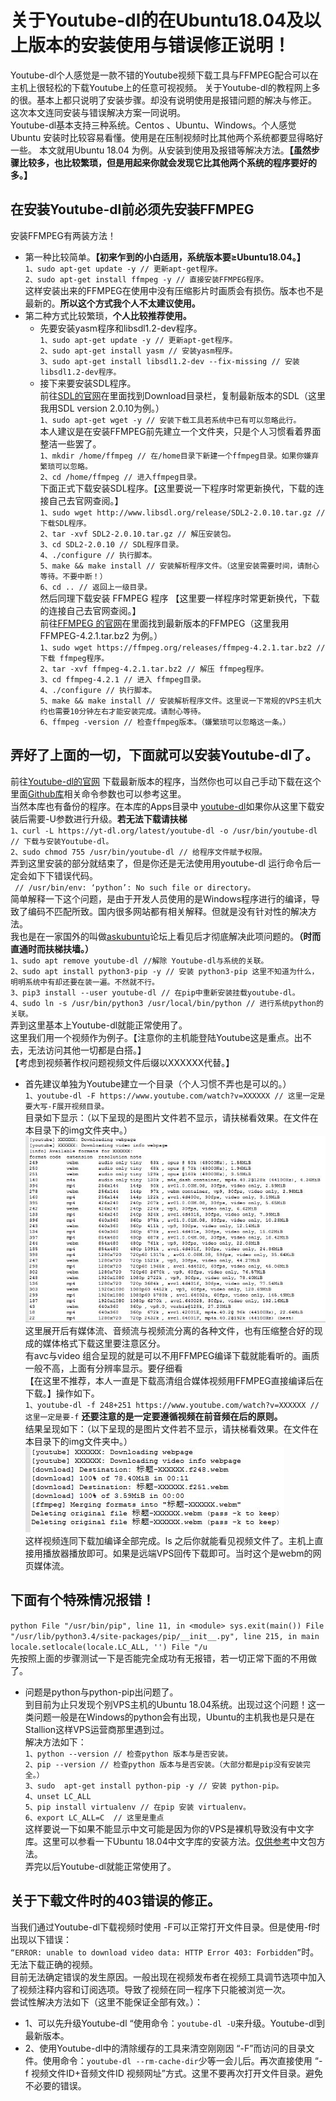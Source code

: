 # 关于Youtube-dl的在Ubuntu18.04及以上版本的安装使用与错误修正说明！
 
Youtube-dl个人感觉是一款不错的Youtube视频下载工具与FFMPEG配合可以在主机上很轻松的下载Youtube上的任意可视视频。
关于Youtube-dl的教程网上多的很。基本上都只说明了安装步骤。却没有说明使用是报错问题的解决与修正。
这次本文连同安装与错误解决方案一同说明。  
Youtube-dl基本支持三种系统。Centos 、Ubuntu、Windows。个人感觉Ubuntu 安装时比较容易看懂。使用是在压制视频时比其他两个系统都要显得略好一些。
本文就用Ubuntu 18.04 为例。从安装到使用及报错等解决方法。**【虽然步骤比较多，也比较繁琐，但是用起来你就会发现它比其他两个系统的程序要好的多。】**
## 在安装Youtube-dl前必须先安装FFMPEG
安装FFMPEG有两装方法！
* 第一种比较简单。**【初来乍到的小白适用，系统版本要≥Ubuntu18.04。】**  
`1、sudo apt-get update -y // 更新apt-get程序。`  
`2、sudo apt-get install ffmpeg -y // 直接安装FFMPEG程序。`  
这样安装出来的FFMPEG在使用中没有压缩影片时画质会有损伤。版本也不是最新的。**所以这个方式我个人不太建议使用。**  
* 第二种方式比较繁琐，**个人比较推荐使用。**  
  * 先要安装yasm程序和libsdl1.2-dev程序。  
`1、sudo apt-get update -y // 更新apt-get程序。`  
`2、sudo apt-get install yasm // 安装yasm程序。`  
`3、sudo apt-get install libsdl1.2-dev --fix-missing // 安装libsdl1.2-dev程序。`  
   * 接下来要安装SDL程序。  
前往[SDL的官网](http://www.libsdl.org)在里面找到Download目录栏，复制最新版本的SDL（这里我用SDL version 2.0.10为例。）  
`1、sudo apt-get wget -y // 安装下载工具若系统中已有可以忽略此行。`  
本人建议是在安装FFMPEG前先建立一个文件夹，只是个人习惯看着界面整洁一些罢了。  
`1、mkdir /home/ffmpeg // 在/home目录下新建一个ffmpeg目录。如果你嫌弃繁琐可以忽略。`  
`2、cd /home/ffmpeg // 进入ffmpeg目录。`  
下面正式下载安装SDL程序。【这里要说一下程序时常更新换代，下载的连接自己去官网查阅。】  
`1、sudo wget http://www.libsdl.org/release/SDL2-2.0.10.tar.gz // 下载SDL程序。`  
`2、tar -xvf SDL2-2.0.10.tar.gz // 解压安装包。`  
`3、cd SDL2-2.0.10 // SDL程序目录。`  
`4、./configure // 执行脚本。`  
`5、make && make install // 安装解析程序文件。（这里安装需要时间，请耐心等待。不要中断！）`  
`6、cd .. // 返回上一级目录。`  
然后同理下载安装 FFMPEG 程序 【这里要一样程序时常更新换代，下载的连接自己去官网查阅。】  
前往[FFMPEG 的官网](https://www.ffmpeg.org/download.html)在里面找到最新版本的FFMPEG（这里我用 FFMPEG-4.2.1.tar.bz2 为例。）  
`1、sudo wget https://ffmpeg.org/releases/ffmpeg-4.2.1.tar.bz2 // 下载 ffmpeg程序。`  
`2、tar -xvf ffmpeg-4.2.1.tar.bz2 // 解压 ffmpeg程序。`  
`3、cd ffmpeg-4.2.1 // 进入 ffmpeg目录。`  
`4、./configure // 执行脚本。`  
`5、make && make install // 安装解析程序文件。这里说一下常规的VPS主机大约也需要10分钟左右才能安装完成。请耐心等待。`  
`6、ffmpeg -version // 检查ffmpeg版本。（嫌繁琐可以忽略这一条。）`  
## 弄好了上面的一切，下面就可以安装Youtube-dl了。  
  前往[Youtube-dl的官网](https://yt-dl.org) 下载最新版本的程序，当然你也可以自己手动下载在这个里面[Github库](https://github.com/ytdl-org/youtube-dl)相关命令参数也可以参考这里。  
  当然本库也有备份的程序。在本库的Apps目录中 [youtube-dl](https://raw.githubusercontent.com/szhaolu/Ubuntu/master/Youtube-dl/apps/youtube-dl)如果你从这里下载安装后需要-U参数进行升级。**若无法下载请扶梯**  
`1、curl -L https://yt-dl.org/latest/youtube-dl -o /usr/bin/youtube-dl // 下载与安装Youtube-dl。`  
`2、sudo chmod 755 /usr/bin/youtube-dl // 给程序文件赋予权限。`  
弄到这里安装的部分就结束了，但是你还是无法使用用youtube-dl 运行命令后一定会如下下错误代码。  
` // /usr/bin/env: ‘python’: No such file or directory。`  
简单解释一下这个问题，是由于开发人员使用的是Windows程序进行的编译，导致了编码不匹配所致。国内很多网站都有相关解释。但就是没有针对性的解决方法。  
我也是在一家国外的叫做[askubuntu](https://askubuntu.com/questions/1037666/youtube-dl-python-not-found-18-04)论坛上看见后才彻底解决此项问题的。**（时而直通时而扶梯扶墙。）**  
`1、sudo apt remove youtube-dl //解除 Youtube-dl与系统的关联。`  
`2、sudo apt install python3-pip -y // 安装 python3-pip 这里不知道为什么，明明系统中有却还要在装一遍。不然就不行。`  
`3、pip3 install --user youtube-dl // 在pip中重新安装挂载youtube-dl。`  
`4、sudo ln -s /usr/bin/python3 /usr/local/bin/python // 进行系统python的关联。`  
弄到这里基本上Youtube-dl就能正常使用了。  
这里我们用一个视频作为例子。【注意你的主机能登陆Youtube这是重点。出不去，无法访问其他一切都是白搭。】  
【考虑到视频著作权问题视频文件后缀以XXXXXX代替。】  
* 首先建议单独为Youtube建立一个目录（个人习惯不弄也是可以的。）  
`1、youtube-dl -F https://www.youtube.com/watch?v=XXXXXX // 这里一定是要大写-F展开视频目录。`  
目录如下显示：（以下呈现的是图片文件若不显示，请扶梯看效果。在文件在本目录下的img文件夹中。）  
![](https://raw.githubusercontent.com/szhaolu/Ubuntu/master/Youtube-dl/img/youtube-dl_F.jpg)  
这里展开后有媒体流、音频流与视频流分离的各种文件，也有压缩整合好的现成的媒体格式下载这里要注意区分。  
有avc与video 组合呈现的就是可以不用FFMPEG编译下载就能看听的。画质一般不高，上面有分辨率显示。要仔细看  
【在这里不推荐，本人一直是下载高清组合媒体视频用FFMPEG直接编译后在下载。】操作如下。  
`1、youtube-dl -f 248+251 https://www.youtube.com/watch?v=XXXXXX //这里一定是要-f` **还要注意的是一定要遵循视频在前音频在后的原则。**  
结果呈现如下：（以下呈现的是图片文件若不显示，请扶梯看效果。在文件在本目录下的img文件夹中。）  
![](https://raw.githubusercontent.com/szhaolu/Ubuntu/master/Youtube-dl/img/youtube-dl_ok.jpg)  
这样视频连同下载加编译全部完成。ls 之后你就能看见视频文件了。主机上直接用播放器播放即可。如果是远端VPS回传下载即可。当时这个是webm的网页媒体流。  
## 下面有个特殊情况报错！  
`python File "/usr/bin/pip", line 11, in <module> sys.exit(main()) File "/usr/lib/python3.4/site-packages/pip/__init__.py", line 215, in main locale.setlocale(locale.LC_ALL, '') File "/u`  
先按照上面的步骤测试一下是否能完全成功有无报错，若一切正常下面的不用做了。  
* 问题是python与python-pip出问题了。  
到目前为止只发现个别VPS主机的Ubuntu 18.04系统。出现过这个问题！这一类问题一般是在Windows的python会有出现，Ubuntu的主机我也是只是在Stallion这样VPS运营商那里遇到过。  
解决方法如下：  
`1、python --version // 检查python 版本与是否安装。`  
`2、pip --version // 检查python 版本与是否安装。（大部分都是pip没有安装完全。）`  
`3、sudo  apt-get install python-pip -y // 安装 python-pip。`  
`4、unset LC_ALL`  
`5、pip install virtualenv // 在pip 安装 virtualenv。`  
`6、export LC_ALL=C  // 这里是重点`  
这样要说一下如果不能显示中文可能是因为你的VPS是裸机导致没有中文字库。这里可以参看一下Ubuntu 18.04中文字库的安装方法。[仅供参考](https://github.com/szhaolu/Ubuntu/blob/master/Language/%E5%9C%A8Ubuntu18.04%E5%AE%89%E8%A3%85%E7%AE%80%E4%BD%93%E4%B8%AD%E6%96%87%E5%92%8C%E7%B9%81%E4%BD%93%E4%B8%AD%E6%96%87.md)中文包方法。  
弄完以后Youtube-dl就能正常使用了。  
## 关于下载文件时的403错误的修正。  
当我们通过Youtube-dl下载视频时使用 -F可以正常打开文件目录。但是使用-f时出现以下错误：  
`“ERROR: unable to download video data: HTTP Error 403: Forbidden”`时。无法下载正确的视频。  
目前无法确定错误的发生原因。一般出现在视频发布者在视频工具调节选项中加入了视频注释内容和订阅选项。导致了视频在同一程序下只能被浏览一次。  
尝试性解决方法如下（这里不能保证全部有效。）：  
* 1、可以先升级Youtube-dl “使用命令：`youtube-dl -U`来升级。Youtube-dl到最新版本。  
* 2、使用Youtube-dl中的清除缓存的工具来清空刚刚因 “-F”而访问的目录文件。使用命令：`youtube-dl --rm-cache-dir`少等一会儿后。再次直接使用 “-f 视频文件ID+音频文件ID 视频网址”方式。这里不要再次打开文件目录。避免不必要的错误。  
